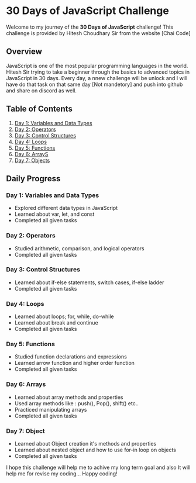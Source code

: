 # 30 Days of JavaScript Challenge

Welcome to my journey of the **30 Days of JavaScript** challenge! This challenge is provided by Hitesh Choudhary Sir from the website [Chai Code]

## Overview

JavaScript is one of the most popular programming languages in the world. Hitesh Sir trying to take a beginner through the basics to advanced topics in JavaScript in 30 days. Every day, a nnew challenge will be unlock and I will have do that task on that same day [Not mandetory] and push into github and share on discord as well.

## Table of Contents

1. [Day 1: Variables and Data Types](#day-1-variables-and-data-types)
2. [Day 2: Operators](#day-2-operators)
3. [Day 3: Control Structures](#day-3-control-structures)
4. [Day 4: Loops](#day-4-loops)
5. [Day 5: Functions](#day-5-functions)
6. [Day 6: ArrayS](#day-6-arrays)
7. [Day 7: Objects](#day-7-objects)


## Daily Progress

### Day 1: Variables and Data Types
- Explored different data types in JavaScript
- Learned about var, let, and const
-  Completed all given tasks

### Day 2: Operators
- Studied arithmetic, comparison, and logical operators
- Completed all given tasks

### Day 3: Control Structures
- Learned about if-else statements, switch cases, if-else ladder
- Completed all given tasks

### Day 4: Loops
- Learned about loops; for, while, do-while
- Learned about break and continue
- Completed all given tasks

### Day 5: Functions
- Studied function declarations and expressions
- Learned arrow function and higher order function
- Completed all given tasks

### Day 6: Arrays
- Learned about array methods and properties
- Used array methods like : push(), Pop(), shift() etc..
- Practiced manipulating arrays
- Completed all given tasks
  
### Day 7: Object
- Learned about Object creation it's methods and properties
- Learned about nested object and how to use for-in loop on objects
- Completed all given tasks













I hope this challenge will help me to achive my long term goal and also It will help me for revise my coding...
Happy coding!
